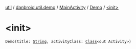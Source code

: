 [util](../../../index.md) / [danbroid.util.demo](../../index.md) / [MainActivity](../index.md) / [Demo](index.md) / [&lt;init&gt;](./-init-.md)

# &lt;init&gt;

`Demo(title: `[`String`](https://kotlinlang.org/api/latest/jvm/stdlib/kotlin/-string/index.html)`, activityClass: `[`Class`](https://docs.oracle.com/javase/6/docs/api/java/lang/Class.html)`<out Activity>)`